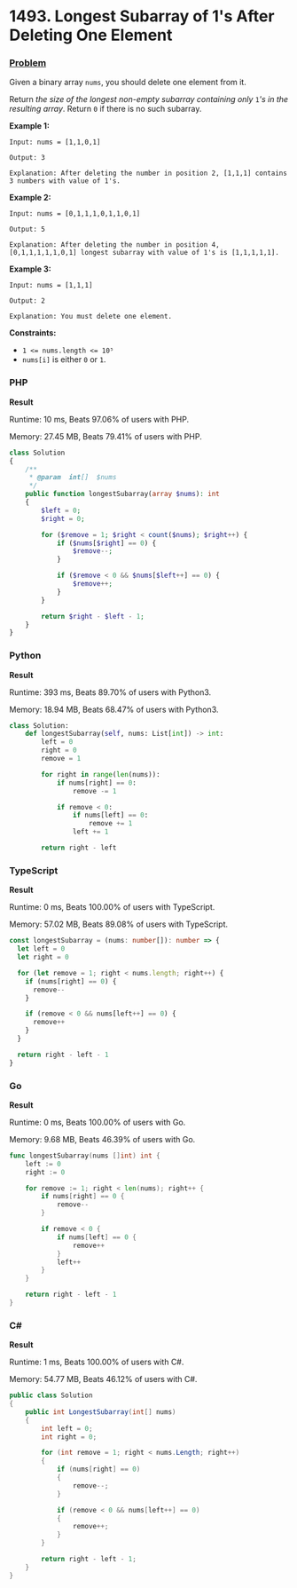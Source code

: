 # 1493. Longest Subarray of 1's After Deleting One Element

### [Problem](https://leetcode.com/problems/longest-subarray-of-1s-after-deleting-one-element/description/)

Given a binary array `nums`, you should delete one element from it.

Return _the size of the longest non-empty subarray containing only_ `1`_'s in the resulting array_.
Return `0` if there is no such subarray.

**Example 1:**

```
Input: nums = [1,1,0,1]

Output: 3

Explanation: After deleting the number in position 2, [1,1,1] contains 3 numbers with value of 1's.
```

**Example 2:**

```
Input: nums = [0,1,1,1,0,1,1,0,1]

Output: 5

Explanation: After deleting the number in position 4, [0,1,1,1,1,1,0,1] longest subarray with value of 1's is [1,1,1,1,1].
```

**Example 3:**

```
Input: nums = [1,1,1]

Output: 2

Explanation: You must delete one element.
```

**Constraints:**

- `1 <= nums.length <= 10⁵`
- `nums[i]` is either `0` or `1`.

### PHP

**Result**

Runtime: 10 ms, Beats 97.06% of users with PHP.

Memory: 27.45 MB, Beats 79.41% of users with PHP.

```php
class Solution
{
    /**
     * @param  int[]  $nums
     */
    public function longestSubarray(array $nums): int
    {
        $left = 0;
        $right = 0;

        for ($remove = 1; $right < count($nums); $right++) {
            if ($nums[$right] == 0) {
                $remove--;
            }

            if ($remove < 0 && $nums[$left++] == 0) {
                $remove++;
            }
        }

        return $right - $left - 1;
    }
}
```

### Python

**Result**

Runtime: 393 ms, Beats 89.70% of users with Python3.

Memory: 18.94 MB, Beats 68.47% of users with Python3.

```python
class Solution:
    def longestSubarray(self, nums: List[int]) -> int:
        left = 0
        right = 0
        remove = 1

        for right in range(len(nums)):
            if nums[right] == 0:
                remove -= 1

            if remove < 0:
                if nums[left] == 0:
                    remove += 1
                left += 1

        return right - left
```

### TypeScript

**Result**

Runtime: 0 ms, Beats 100.00% of users with TypeScript.

Memory: 57.02 MB, Beats 89.08% of users with TypeScript.

```typescript
const longestSubarray = (nums: number[]): number => {
  let left = 0
  let right = 0

  for (let remove = 1; right < nums.length; right++) {
    if (nums[right] == 0) {
      remove--
    }

    if (remove < 0 && nums[left++] == 0) {
      remove++
    }
  }

  return right - left - 1
}
```

### Go

**Result**

Runtime: 0 ms, Beats 100.00% of users with Go.

Memory: 9.68 MB, Beats 46.39% of users with Go.

```go
func longestSubarray(nums []int) int {
	left := 0
	right := 0

	for remove := 1; right < len(nums); right++ {
		if nums[right] == 0 {
			remove--
		}

		if remove < 0 {
			if nums[left] == 0 {
				remove++
			}
			left++
		}
	}

	return right - left - 1
}
```

### C#

**Result**

Runtime: 1 ms, Beats 100.00% of users with C#.

Memory: 54.77 MB, Beats 46.12% of users with C#.

```csharp
public class Solution
{
    public int LongestSubarray(int[] nums)
    {
        int left = 0;
        int right = 0;

        for (int remove = 1; right < nums.Length; right++)
        {
            if (nums[right] == 0)
            {
                remove--;
            }

            if (remove < 0 && nums[left++] == 0)
            {
                remove++;
            }
        }

        return right - left - 1;
    }
}
```
